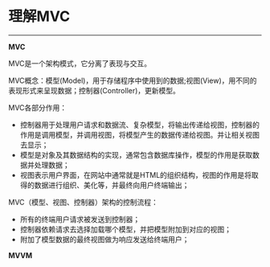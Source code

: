 # 理解MVC #


----------

**MVC**

MVC是一个架构模式，它分离了表现与交互。

MVC概念：模型(Model)，用于存储程序中使用到的数据;视图(View)，用不同的表现形式来呈现数据；控制器(Controller)，更新模型。

MVC各部分作用：

- 控制器用于处理用户请求和数据流、复杂模型，将输出传递给视图，控制器的作用是调用模型，并调用视图，将模型产生的数据传递给视图。并让相关视图去显示；
- 模型是对象及其数据结构的实现，通常包含数据库操作，模型的作用是获取数据并处理数据；
- 视图表示用户界面，在网站中通常就是HTML的组织结构，视图的作用是将取得的数据进行组织、美化等，并最终向用户终端输出；

MVC（模型、视图、控制器）架构的控制流程：

- 所有的终端用户请求被发送到控制器；
- 控制器依赖请求去选择加载哪个模型，并把模型附加到对应的视图；
- 附加了模型数据的最终视图做为响应发送给终端用户；

**MVVM**





